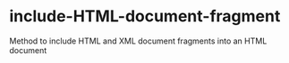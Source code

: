 # include-HTML-document-fragment
Method to include HTML and XML document fragments into an HTML document
